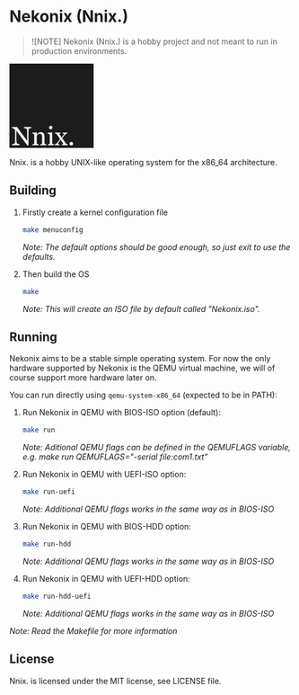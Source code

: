 # Nekonix (Nnix.)

> ![NOTE]
> Nekonix (Nnix.) is a hobby project and not meant to run in production environments.

<img src="https://github.com/KevinAlavik/nekonix/blob/main/assets/nnix-dark.png?raw=true" width="150">

Nnix. is a hobby UNIX-like operating system for the x86_64 architecture.

## Building

1. Firstly create a kernel configuration file
    ```sh
    make menuconfig
    ```
    *Note: The default options should be good enough, so just exit to use the defaults.*

2. Then build the OS
    ```sh
    make
    ```
    *Note: This will create an ISO file by default called "Nekonix.iso".*


## Running

Nekonix aims to be a stable simple operating system. For now the only hardware supported by Nekonix is the QEMU virtual machine, we will of course support more hardware later on.

You can run directly using `qemu-system-x86_64` (expected to be in PATH):

1. Run Nekonix in QEMU with BIOS-ISO option (default):
    ```sh
    make run
    ```
    *Note: Aditional QEMU flags can be defined in the QEMUFLAGS variable, e.g. make run QEMUFLAGS="-serial file:com1.txt"*

2. Run Nekonix in QEMU with UEFI-ISO option:
    ```sh
    make run-uefi
    ```
    *Note: Additional QEMU flags works in the same way as in BIOS-ISO*

3. Run Nekonix in QEMU with BIOS-HDD option:
    ```sh
    make run-hdd
    ```
    *Note: Additional QEMU flags works in the same way as in BIOS-ISO*

4. Run Nekonix in QEMU with UEFI-HDD option:
    ```sh
    make run-hdd-uefi
    ```
    *Note: Additional QEMU flags works in the same way as in BIOS-ISO*

*Note: Read the Makefile for more information*

## License

Nnix. is licensed under the MIT license, see LICENSE file.